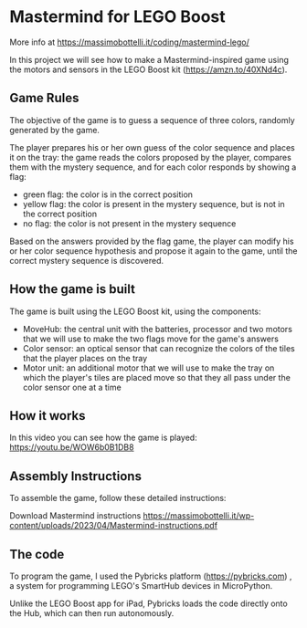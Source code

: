# Mastermind for LEGO Boost

More info at https://massimobottelli.it/coding/mastermind-lego/

In this project we will see how to make a Mastermind-inspired game using the motors and sensors in the LEGO Boost kit (https://amzn.to/40XNd4c).

## Game Rules

The objective of the game is to guess a sequence of three colors, randomly generated by the game.

The player prepares his or her own guess of the color sequence and places it on the tray: the game reads the colors proposed by the player, compares them with the mystery sequence, and for each color responds by showing a flag:

* green flag: the color is in the correct position
* yellow flag: the color is present in the mystery sequence, but is not in the correct position
* no flag: the color is not present in the mystery sequence

Based on the answers provided by the flag game, the player can modify his or her color sequence hypothesis and propose it again to the game, until the correct mystery sequence is discovered.


## How the game is built

The game is built using the LEGO Boost kit, using the components:

* MoveHub: the central unit with the batteries, processor and two motors that we will use to make the two flags move for the game's answers
* Color sensor: an optical sensor that can recognize the colors of the tiles that the player places on the tray
* Motor unit: an additional motor that we will use to make the tray on which the player's tiles are placed move so that they all pass under the color sensor one at a time

## How it works

In this video you can see how the game is played:
https://youtu.be/WOW6b0B1DB8 

## Assembly Instructions

To assemble the game, follow these detailed instructions:

Download Mastermind instructions
https://massimobottelli.it/wp-content/uploads/2023/04/Mastermind-instructions.pdf


## The code

To program the game, I used the Pybricks platform (https://pybricks.com) , a system for programming LEGO's SmartHub devices in MicroPython.

Unlike the LEGO Boost app for iPad, Pybricks loads the code directly onto the Hub, which can then run autonomously.

